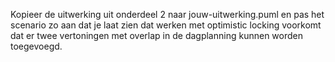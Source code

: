 Kopieer de uitwerking uit onderdeel 2 naar jouw-uitwerking.puml en pas het scenario zo aan dat je laat zien dat werken met optimistic locking voorkomt dat er twee vertoningen met overlap in de dagplanning kunnen worden toegevoegd.